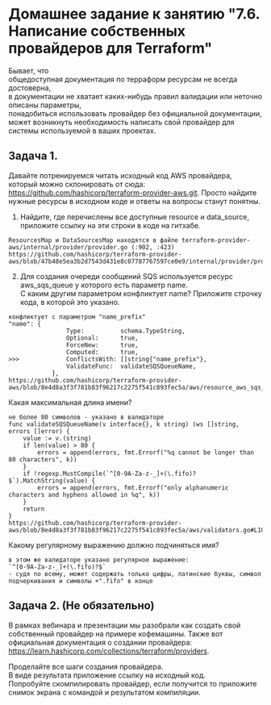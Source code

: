 # Домашнее задание к занятию "7.6. Написание собственных провайдеров для Terraform"  

Бывает, что  
общедоступная документация по терраформ ресурсам не всегда достоверна,  
в документации не хватает каких-нибудь правил валидации или неточно описаны параметры,  
понадобиться использовать провайдер без официальной документации,  
может возникнуть необходимость написать свой провайдер для системы используемой в ваших проектах.  

## Задача 1.
Давайте потренируемся читать исходный код AWS провайдера, который можно склонировать от сюда: https://github.com/hashicorp/terraform-provider-aws.git. Просто найдите нужные ресурсы в исходном коде и ответы на вопросы станут понятны.  
1. Найдите, где перечислены все доступные resource и data_source, приложите ссылку на эти строки в коде на гитхабе.  
```
ResourcesMap и DataSourcesMap находятся в файле terraform-provider-aws/internal/provider/provider.go (:902, :423)
https://github.com/hashicorp/terraform-provider-aws/blob/47b48e5ea3b2d7543d431e8c07787767597ce0e9/internal/provider/provider.go
```
2. Для создания очереди сообщений SQS используется ресурс aws_sqs_queue у которого есть параметр name.  
С каким другим параметром конфликтует name? Приложите строчку кода, в которой это указано.  
```
конфликтует с параметром "name_prefix"
"name": {
				Type:          schema.TypeString,
				Optional:      true,
				ForceNew:      true,
				Computed:      true,
>>>				ConflictsWith: []string{"name_prefix"},
				ValidateFunc:  validateSQSQueueName,
			},
https://github.com/hashicorp/terraform-provider-aws/blob/8e4d8a3f3f781b83f96217c2275f541c893fec5a/aws/resource_aws_sqs_queue.go#L56
```
Какая максимальная длина имени?  
```
не более 80 символов - указано в валидаторе
func validateSQSQueueName(v interface{}, k string) (ws []string, errors []error) {
	value := v.(string)
	if len(value) > 80 {
		errors = append(errors, fmt.Errorf("%q cannot be longer than 80 characters", k))
	}
	if !regexp.MustCompile(`^[0-9A-Za-z-_]+(\.fifo)?$`).MatchString(value) {
		errors = append(errors, fmt.Errorf("only alphanumeric characters and hyphens allowed in %q", k))
	}
	return
}
https://github.com/hashicorp/terraform-provider-aws/blob/8e4d8a3f3f781b83f96217c2275f541c893fec5a/aws/validators.go#L1038
```
Какому регулярному выражению должно подчиняться имя?  
```
в этом же валидаторе указано регулярное выражение:
`^[0-9A-Za-z-_]+(\.fifo)?$` 
- судя по всему, может содержать только цифры, латинские буквы, символ подчеркивания и символы +".fifo" в конце
```

## Задача 2. (Не обязательно)
В рамках вебинара и презентации мы разобрали как создать свой собственный провайдер на примере кофемашины. Также вот официальная документация о создании провайдера: https://learn.hashicorp.com/collections/terraform/providers.  

Проделайте все шаги создания провайдера.  
В виде результата приложение ссылку на исходный код.  
Попробуйте скомпилировать провайдер, если получится то приложите снимок экрана с командой и результатом компиляции.  
